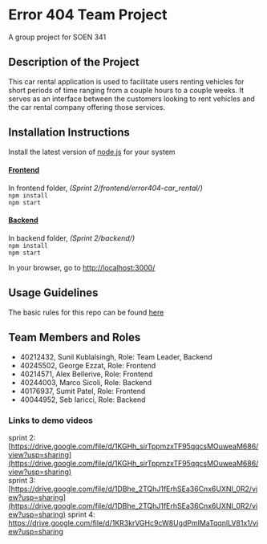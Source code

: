 # Error 404 Team Project
A group project for SOEN 341

## Description of the Project
This car rental application is used to facilitate users renting vehicles for short periods of time ranging from a couple hours to a couple weeks. It serves as an interface between the customers looking to rent vehicles and the car rental company offering those services. 

## Installation Instructions
Install the latest version of <a href="https://nodejs.org/en/download">node.js</a> for your system 



#### <ins>Frontend </ins>
In frontend folder,  _(Sprint 2/frontend/error404-car_rental/)_  
``npm install``  
``npm start``

#### <ins>Backend </ins>
In backend folder,  _(Sprint 2/backend/)_  
``npm install``  
``npm start``

In your browser, go to [http://localhost:3000/](http://localhost:3000/)

## Usage Guidelines
The basic rules for this repo can be found <a href="https://github.com/hulksunil/Error_404-soen341projectW2024/wiki/Git-Rules">here</a> 

## Team Members and Roles
- 40212432, Sunil Kublalsingh, Role: Team Leader, Backend
- 40245502, George Ezzat, Role: Frontend
- 40214571, Alex Bellerive, Role: Frontend
- 40244003, Marco Sicoli, Role: Backend
- 40176937, Sumit Patel, Role: Frontend
- 40044952, Seb Iaricci, Role: Backend

### Links to demo videos
sprint 2: [https://drive.google.com/file/d/1KGHh_sirTppmzxTF95qqcsMOuweaM686/view?usp=sharing](https://drive.google.com/file/d/1KGHh_sirTppmzxTF95qqcsMOuweaM686/view?usp=sharing)  
sprint 3: [https://drive.google.com/file/d/1DBhe_2TQhJ1fErhSEa36Cnx6UXNI_0R2/view?usp=sharing](https://drive.google.com/file/d/1DBhe_2TQhJ1fErhSEa36Cnx6UXNI_0R2/view?usp=sharing)
sprint 4: https://drive.google.com/file/d/1KR3krVGHc9cW8UgdPmIMaTqqnlLV81x1/view?usp=sharing
